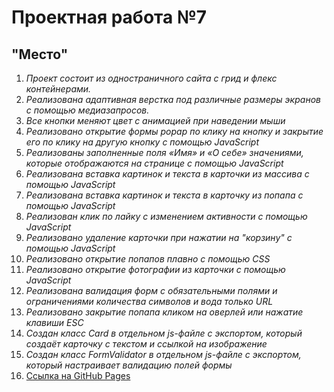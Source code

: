 # Проектная работа №7
## "Место"
1. *Проект состоит из одностраничного сайта с грид и флекс контейнерами.*
2. *Реализована адаптивная верстка под различные размеры экранов с помощью медиазапросов.*
3. *Все кнопки меняют цвет с анимацией при наведении мыши*
4. *Реализовано открытие формы popap по клику на кнопку и закрытие его по клику на другую кнопку с помощью JavaScript*
5. *Реализованы заполненные поля «Имя» и «О себе» значениями, которые отображаются на странице с помощью JavaScript*
6. *Реализована вставка картинок и текста в карточки из массива с помощью JavaScript*
7. *Реализована вставка картинок и текста в карточку из попапа с помощью JavaScript*
8. *Реализован клик по лайку с изменением активности с помощью JavaScript*
9. *Реализовано удаление карточки при нажатии на "корзину" с помощью JavaScript*
10. *Реализовано открытие попапов плавно с помощью CSS*
11. *Реализовано открытие фотографии из карточки с помощью JavaScript*
12. *Реализована валидация форм с обязательными полями и ограничениями количества символов и вода только URL*
13. *Реализовано закрытие попапа кликом на оверлей или нажатие клавиши ESC*
14. *Создан класс Card в отдельном js-файле с экспортом, который создаёт карточку с текстом и ссылкой на изображение*
15. *Создан класс FormValidator в отдельном js-файле с экспортом, который настраивает валидацию полей формы*
16. [Ссылка на GitHub Pages](https://sergeykhudich.github.io/mesto/)